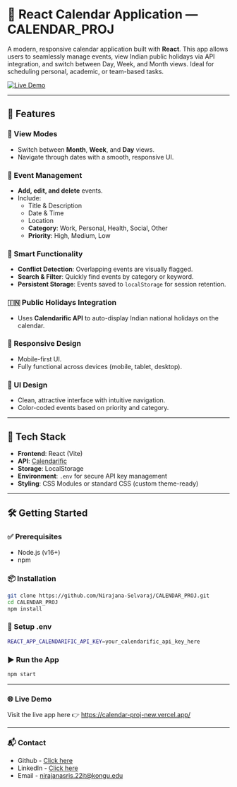 # 📅 React Calendar Application — CALENDAR_PROJ

A modern, responsive calendar application built with **React**. This app allows users to seamlessly manage events, view Indian public holidays via API integration, and switch between Day, Week, and Month views. Ideal for scheduling personal, academic, or team-based tasks.

[![Live Demo](https://img.shields.io/badge/Live%20Demo-Click%20Here-green?style=for-the-badge)](https://calendar-proj-new.vercel.app/)

---

## 🚀 Features

### 🔄 View Modes
- Switch between **Month**, **Week**, and **Day** views.
- Navigate through dates with a smooth, responsive UI.

### 📝 Event Management
- **Add, edit, and delete** events.
- Include:
  - Title & Description
  - Date & Time
  - Location
  - **Category**: Work, Personal, Health, Social, Other
  - **Priority**: High, Medium, Low

### 🧠 Smart Functionality
- **Conflict Detection**: Overlapping events are visually flagged.
- **Search & Filter**: Quickly find events by category or keyword.
- **Persistent Storage**: Events saved to `localStorage` for session retention.

### 🇮🇳 Public Holidays Integration
- Uses **Calendarific API** to auto-display Indian national holidays on the calendar.

### 📱 Responsive Design
- Mobile-first UI.
- Fully functional across devices (mobile, tablet, desktop).

### 🎨 UI Design
- Clean, attractive interface with intuitive navigation.
- Color-coded events based on priority and category.

---

## 🔧 Tech Stack

- **Frontend**: React (Vite)
- **API**: [Calendarific](https://calendarific.com/)
- **Storage**: LocalStorage
- **Environment**: `.env` for secure API key management
- **Styling**: CSS Modules or standard CSS (custom theme-ready)

---

## 🛠️ Getting Started

### ✅ Prerequisites
- Node.js (v16+)
- npm 

### 📦 Installation
```bash
git clone https://github.com/Nirajana-Selvaraj/CALENDAR_PROJ.git
cd CALENDAR_PROJ
npm install
```

### 🔑 Setup .env
```bash
REACT_APP_CALENDARIFIC_API_KEY=your_calendarific_api_key_here
```

### ▶️ Run the App
```bash
npm start
```
---

### 🌐 Live Demo

Visit the live app here 👉 https://calendar-proj-new.vercel.app/

---

### 📬 Contact

- Github - [Click here](https://github.com/Nirajana-Selvaraj/)
- LinkedIn - [Click here](https://www.linkedin.com/in/nirajana-sri/)
- Email - nirajanasris.22it@kongu.edu




